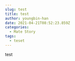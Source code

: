 ```yaml
---
slug: test
title: test
author: youngbin-han
date: 2021-04-21T08:52:23.859Z
categories:
  - Mate Story
tags:
  - teset
---
```

test